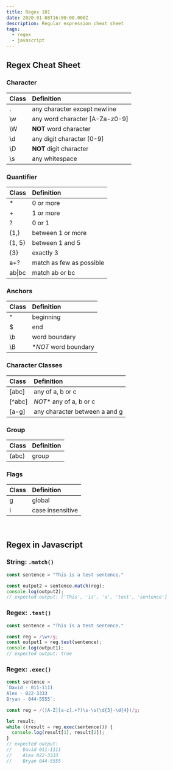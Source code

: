 ```yaml
---
title: Regex 101
date: 2020-01-08T16:00:00.000Z
description: Regular expression cheat sheet
tags:
  - regex
  - javascript
---
```

## Regex Cheat Sheet

### Character

Class | Definition
:--- | :---
. | any character except newline
\w | any word character [A-Za-z0-9]
\W | **NOT** word character
\d | any digit character [0-9]
\D | **NOT** digit character
\s | any whitespace

### Quantifier

Class | Definition
:--- | :---
* | 0 or more
+ | 1 or more
? | 0 or 1
{1,} | between 1 or more
{1, 5} | between 1 and 5
{3} | exactly 3
a+? | match as few as possible
ab\|bc | match ab or bc

### Anchors

Class | Definition
:--- | :---
^ | beginning
$ | end
\b | word boundary
\B | **NOT* word boundary

### Character Classes

Class | Definition
:--- | :---
\[abc\] | any of a, b or c
\[\^abc\] | *NOT** any of a, b or c
\[a\-g\] | any character between a and g

### Group

Class | Definition
:--- | :---
\(abc\) | group

### Flags

Class | Definition
:--- | :---
g | global
i | case insensitive

<br />

## Regex in Javascript

### String: <code>.match()</code>

```javascript
const sentence = "This is a test sentence."

const output2 = sentence.match(reg);
console.log(output2); 
// expected output: ['This', 'is', 'a', 'test', 'sentence']
```

### Regex: <code>.test()</code>

```javascript
const sentence = "This is a test sentence."

const reg = /\w+/g;
const output1 = reg.test(sentence);
console.log(output1); 
// expected output: true
```

### Regex: <code>.exec()</code>

```javascript
const sentence = 
`David - 011-1111
Alex - 022-3333
Bryan - 044-5555`;

const reg = /([A-Z][a-z].+?)\s-\s(\d{3}-\d{4})/g;

let result;
while ((result = reg.exec(sentence))) {
  console.log(result[1], result[2]);
}
// expected output: 
//    David 011-1111
//    Alex 022-3333
//    Bryan 044-5555
```